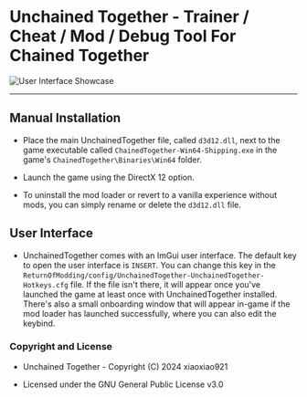 # Unchained Together - Trainer / Cheat / Mod / Debug Tool For Chained Together

![User Interface Showcase](https://github.com/xiaoxiao921/UnchainedTogether/blob/master/images/showcase.png?raw=true)

---

## Manual Installation

- Place the main UnchainedTogether file, called `d3d12.dll`, next to the game executable called `ChainedTogether-Win64-Shipping.exe` in the game's `ChainedTogether\Binaries\Win64` folder.

- Launch the game using the DirectX 12 option.

- To uninstall the mod loader or revert to a vanilla experience without mods, you can simply rename or delete the `d3d12.dll` file.

## User Interface

- UnchainedTogether comes with an ImGui user interface. The default key to open the user interface is `INSERT`. You can change this key in the `ReturnOfModding/config/UnchainedTogether-UnchainedTogether-Hotkeys.cfg` file. If the file isn't there, it will appear once you've launched the game at least once with UnchainedTogether installed. There's also a small onboarding window that will appear in-game if the mod loader has launched successfully, where you can also edit the keybind.

### Copyright and License

- Unchained Together - Copyright (C) 2024 xiaoxiao921

- Licensed under the GNU General Public License v3.0
